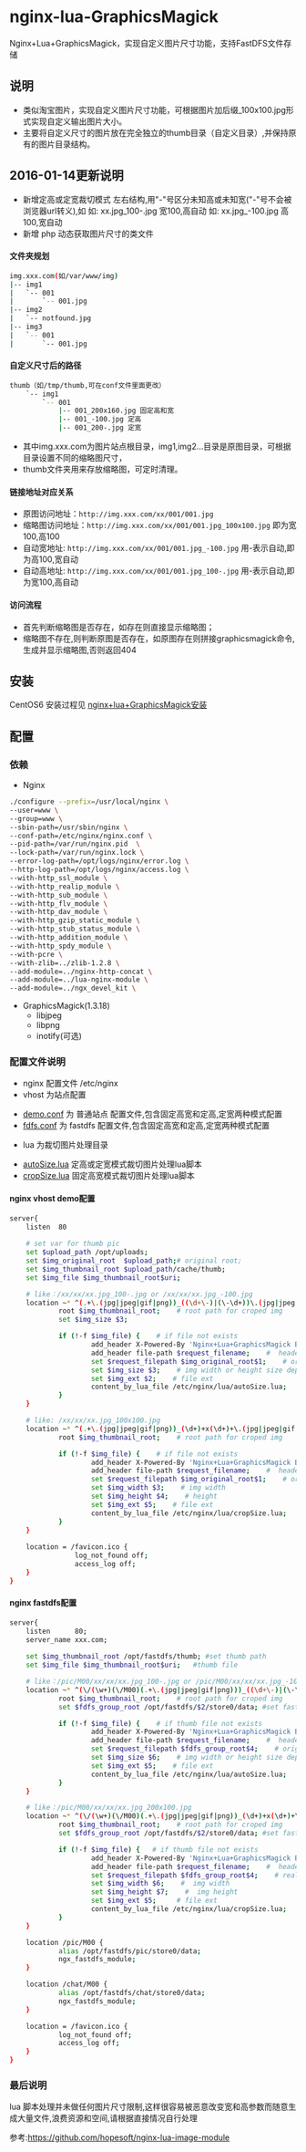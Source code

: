 # nginx-lua-GraphicsMagick
Nginx+Lua+GraphicsMagick，实现自定义图片尺寸功能，支持FastDFS文件存储

## 说明
- 类似淘宝图片，实现自定义图片尺寸功能，可根据图片加后缀_100x100.jpg形式实现自定义输出图片大小。
- 主要将自定义尺寸的图片放在完全独立的thumb目录（自定义目录）,并保持原有的图片目录结构。

## 2016-01-14更新说明
- 新增定高或定宽裁切模式
 左右结构,用"-"号区分未知高或未知宽("-"号不会被浏览器url转义),如
 如: xx.jpg_100-.jpg 宽100,高自动
 如: xx.jpg_-100.jpg 高100,宽自动
- 新增 php 动态获取图片尺寸的类文件

#### 文件夹规划
```bash
img.xxx.com(如/var/www/img)
|-- img1
|   `-- 001
|       `-- 001.jpg
|-- img2
|   `-- notfound.jpg
|-- img3
|   `-- 001
|       `-- 001.jpg
```
#### 自定义尺寸后的路径
```bash
thumb（如/tmp/thumb,可在conf文件里面更改）
    `-- img1
        `-- 001
            |-- 001_200x160.jpg 固定高和宽
            |-- 001_-100.jpg 定高
            |-- 001_200-.jpg 定宽
```
- 其中img.xxx.com为图片站点根目录，img1,img2...目录是原图目录，可根据目录设置不同的缩略图尺寸，
- thumb文件夹用来存放缩略图，可定时清理。

#### 链接地址对应关系
* 原图访问地址：```http://img.xxx.com/xx/001/001.jpg```
* 缩略图访问地址：```http://img.xxx.com/xx/001/001.jpg_100x100.jpg``` 即为宽100,高100
* 自动宽地址: ```http://img.xxx.com/xx/001/001.jpg_-100.jpg``` 用-表示自动,即为高100,宽自动
* 自动高地址: ```http://img.xxx.com/xx/001/001.jpg_100-.jpg``` 用-表示自动,即为宽100,高自动

#### 访问流程
* 首先判断缩略图是否存在，如存在则直接显示缩略图；
* 缩略图不存在,则判断原图是否存在，如原图存在则拼接graphicsmagick命令,生成并显示缩略图,否则返回404

## 安装
CentOS6 安装过程见 [nginx+lua+GraphicsMagick安装](nginx-install.md)

## 配置

### 依赖
* Nginx
```bash
./configure --prefix=/usr/local/nginx \
--user=www \
--group=www \
--sbin-path=/usr/sbin/nginx \
--conf-path=/etc/nginx/nginx.conf \
--pid-path=/var/run/nginx.pid  \
--lock-path=/var/run/nginx.lock \
--error-log-path=/opt/logs/nginx/error.log \
--http-log-path=/opt/logs/nginx/access.log \
--with-http_ssl_module \
--with-http_realip_module \
--with-http_sub_module \
--with-http_flv_module \
--with-http_dav_module \
--with-http_gzip_static_module \
--with-http_stub_status_module \
--with-http_addition_module \
--with-http_spdy_module \
--with-pcre \
--with-zlib=../zlib-1.2.8 \
--add-module=../nginx-http-concat \
--add-module=../lua-nginx-module \
--add-module=../ngx_devel_kit \
```
* GraphicsMagick(1.3.18)
  * libjpeg
  * libpng
  * inotify(可选)

### 配置文件说明
* nginx 配置文件 /etc/nginx
* vhost 为站点配置
-  [demo.conf](vhost/demo.conf) 为 普通站点 配置文件,包含固定高宽和定高,定宽两种模式配置
-  [fdfs.conf](vhost/fdfs.conf) 为 fastdfs 配置文件,包含固定高宽和定高,定宽两种模式配置
* lua 为裁切图片处理目录
-  [autoSize.lua](lua/autoSize.lua) 定高或定宽模式裁切图片处理lua脚本
-  [cropSize.lua](lua/cropSize.lua) 固定高宽模式裁切图片处理lua脚本
  
#### nginx vhost demo配置
```bash
server{
    listen  80
    
    # set var for thumb pic
    set $upload_path /opt/uploads;
    set $img_original_root  $upload_path;# original root;
    set $img_thumbnail_root $upload_path/cache/thumb;
    set $img_file $img_thumbnail_root$uri;

    # like：/xx/xx/xx.jpg_100-.jpg or /xx/xx/xx.jpg_-100.jpg
    location ~* ^(.+\.(jpg|jpeg|gif|png))_((\d+\-)|(\-\d+))\.(jpg|jpeg|gif|png)$ {
            root $img_thumbnail_root;    # root path for croped img
            set $img_size $3;

            if (!-f $img_file) {    # if file not exists
                    add_header X-Powered-By 'Nginx+Lua+GraphicsMagick By Yanue';  #  header for test
                    add_header file-path $request_filename;    #  header for test
                    set $request_filepath $img_original_root$1;    # origin_img full path：/document_root/1.gif
                    set $img_size $3;    # img width or height size depends on uri
                    set $img_ext $2;    # file ext
                    content_by_lua_file /etc/nginx/lua/autoSize.lua;    # load lua
            }
    }

    # like: /xx/xx/xx.jpg_100x100.jpg
    location ~* ^(.+\.(jpg|jpeg|gif|png))_(\d+)+x(\d+)+\.(jpg|jpeg|gif|png)$ {
            root $img_thumbnail_root;    # root path for croped img

            if (!-f $img_file) {    # if file not exists
                    add_header X-Powered-By 'Nginx+Lua+GraphicsMagick By Yanue';  #  header for test
                    add_header file-path $request_filename;    #  header for test
                    set $request_filepath $img_original_root$1;    # origin_img file path
                    set $img_width $3;    # img width
                    set $img_height $4;    # height
                    set $img_ext $5;    # file ext
                    content_by_lua_file /etc/nginx/lua/cropSize.lua;    # load lua
            }
    }
    
    location = /favicon.ico {
                log_not_found off;
                access_log off;
    }
}
```

#### nginx fastdfs配置
```bash
server{
    listen      80;
    server_name xxx.com;
    
    set $img_thumbnail_root /opt/fastdfs/thumb; #set thumb path
    set $img_file $img_thumbnail_root$uri;   #thumb file

    # like：/pic/M00/xx/xx/xx.jpg_100-.jpg or /pic/M00/xx/xx/xx.jpg_-100.jpg
    location ~* ^(\/(\w+)(\/M00)(.+\.(jpg|jpeg|gif|png)))_((\d+\-)|(\-\d+))\.(jpg|jpeg|gif|png)$ {
            root $img_thumbnail_root;    # root path for croped img
            set $fdfs_group_root /opt/fastdfs/$2/store0/data; #set fastdfs group path $2

            if (!-f $img_file) {    # if thumb file not exists
                    add_header X-Powered-By 'Nginx+Lua+GraphicsMagick By Yanue';  #  header for test
                    add_header file-path $request_filename;    #  header for test
                    set $request_filepath $fdfs_group_root$4;    # origin_img full path：/document_root/1.gif
                    set $img_size $6;    # img width or height size depends on uri : img size like "-100" or "100-", "-" means auto size
                    set $img_ext $5;    # file ext
                    content_by_lua_file /etc/nginx/lua/autoSize.lua;    # load auto width or height crop Lua file
            }
    }

    # like：/pic/M00/xx/xx/xx.jpg_200x100.jpg
    location ~* ^(\/(\w+)(\/M00)(.+\.(jpg|jpeg|gif|png))_(\d+)+x(\d+)+\.(jpg|jpeg|gif|png))$ {
            root $img_thumbnail_root;    # root path for croped img
            set $fdfs_group_root /opt/fastdfs/$2/store0/data; #set fastdfs group path $2

            if (!-f $img_file) {   # if thumb file not exists
                    add_header X-Powered-By 'Nginx+Lua+GraphicsMagick By Yanue';  #  header for test
                    add_header file-path $request_filename;    #  header for test
                    set $request_filepath $fdfs_group_root$4;    # real file path
                    set $img_width $6;    #  img width
                    set $img_height $7;    #  img height
                    set $img_ext $5;     # file ext
                    content_by_lua_file /etc/nginx/lua/cropSize.lua;    # load crop Lua file
            }
    }

    location /pic/M00 {
            alias /opt/fastdfs/pic/store0/data;
            ngx_fastdfs_module;
    }

    location /chat/M00 {
            alias /opt/fastdfs/chat/store0/data;
            ngx_fastdfs_module;
    }

    location = /favicon.ico {
            log_not_found off;
            access_log off;
    }
}
```
### 最后说明
lua 脚本处理并未做任何图片尺寸限制,这样很容易被恶意改变宽和高参数而随意生成大量文件,浪费资源和空间,请根据直接情况自行处理

参考:https://github.com/hopesoft/nginx-lua-image-module